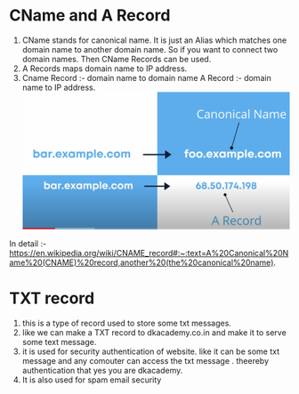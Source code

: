 # CName and A Record
1. CName stands for canonical name. It is just an Alias which matches one domain name to another domain name. So if you want to connect two domain names. Then CName Records can be used. 
2. A Records maps domain name to IP address. 
3.  Cname Record :- domain name to domain name
    A Record :- domain name to IP address.
![](./images/1.png)

In detail :- https://en.wikipedia.org/wiki/CNAME_record#:~:text=A%20Canonical%20Name%20(CNAME)%20record,another%20(the%20canonical%20name).

# TXT record
1. this is a type of record used to store some txt messages.
2. like we can make a TXT record to dkacademy.co.in and make it to serve some text message.
3. it is used for security authentication of website. like it can be some txt message and any comouter can access the txt message . theereby authentication that yes you are dkacademy.
4. It is also used for spam email security

